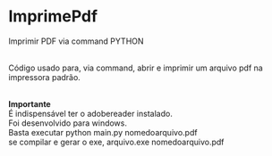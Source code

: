 # ImprimePdf
Imprimir PDF via command PYTHON <br/><br/>

Código usado para, via command, abrir e imprimir um arquivo pdf na impressora padrão.<br/><br/>

<b>Importante</b> <br>
É indispensável ter o adobereader instalado.<br/>
Foi desenvolvido para windows.<br/>
Basta executar python main.py nomedoarquivo.pdf<br/>
se compilar e gerar o exe,
arquivo.exe nomedoarquivo.pdf
